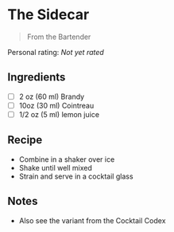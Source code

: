 # The Sidecar

> From the Bartender

<!-- {cts} rating=0; (User can specify rating on scale of 1-5) -->

Personal rating: *Not yet rated*

<!-- {cte} -->

<!-- {cts} name_image=None; (User can specify image name) -->

<!-- TODO: Capture image -->

<!-- {cte} -->

## Ingredients

- [ ] 2 oz (60 ml) Brandy
- [ ] 10oz (30 ml) Cointreau
- [ ] 1/2 oz (5 ml) lemon juice

## Recipe

- Combine in a shaker over ice
- Shake until well mixed
- Strain and serve in a cocktail glass

## Notes

- Also see the variant from the Cocktail Codex
